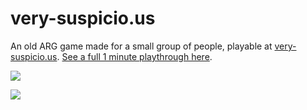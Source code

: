 # very-suspicio.us

An old ARG game made for a small group of people, playable at [very-suspicio.us](http://very-suspicio.us). [See a full 1 minute playthrough here](https://gfycat.com/simplelavishanura).

![](https://thumbs.gfycat.com/FatherlyJauntyIndianspinyloach-size_restricted.gif)

![](https://thumbs.gfycat.com/PeriodicSingleIlladopsis-size_restricted.gif)